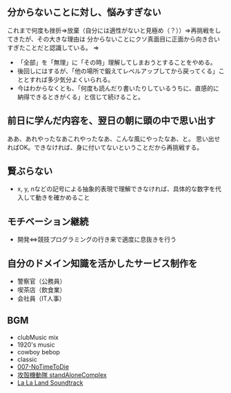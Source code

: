 ## 分からないことに対し、悩みすぎない
  これまで何度も挫折⇒放棄（自分には適性がないと見極め（？））⇒再挑戦をしてきたが、その大きな理由は
  分からないことにクソ真面目に正面から向き合いすぎたことだと認識している。
  ⇒
- 「全部」を「無理」に「その時」理解してしまおうとすることをやめる。
- 後回しにはするが、「他の場所で鍛えてレベルアップしてから戻ってくる」こととすれば多少気分よくいられる。
- 今はわからなくとも、「何度も読んだり書いたりしているうちに、直感的に納得できるときがくる」と信じて続けること。

## 前日に学んだ内容を、翌日の朝に頭の中で思い出す
  ああ、あれやったなあこれやったなあ、こんな風にやったなあ、と。
  思い出せればOK。できなければ、身に付いてないということだから再挑戦する。

## 賢ぶらない
- x, y, nなどの記号による抽象的表現で理解できなければ、具体的な数字を代入して動きを確かめること


## モチベーション継続 
- 開発⇔競技プログラミングの行き来で適度に息抜きを行う

## 自分のドメイン知識を活かしたサービス制作を
- 警察官（公務員）
- 喫茶店（飲食業）
- 会社員（IT人事）

## BGM
- clubMusic mix
- 1920's music
- cowboy bebop
- classic
- [007-NoTimeToDie](https://www.youtube.com/watch?v=v84qJGtF7VU&list=PLDisKgcnAC4T7VHoc9Hg0lC5rfGPpz9E1)
- [攻殻機動隊 standAloneComplex](https://www.youtube.com/watch?v=MESmmmrgEUQ)
- [La La Land Soundtrack](https://www.youtube.com/watch?v=Yaufxd6zEZI)


 


